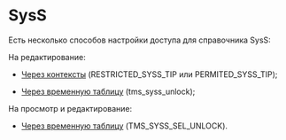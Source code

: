 # SysS

Есть несколько способов настройки доступа для справочника SysS:

На редактирование:

 - [Через контексты](cherez-konteksty.md) \(RESTRICTED\_SYSS\_TIP или PERMITED\_SYSS\_TIP\);

 - [Через временную таблицу](cherez-vremennuyu-tablicu-tms_syss_unlock.md) \(tms\_syss\_unlock\);

На просмотр и редактирование:

- [Через временную таблицу](cherez-vremennuyu-tablicu-tms_syss_sel_unlock.md) \(TMS\_SYSS\_SEL\_UNLOCK\).

